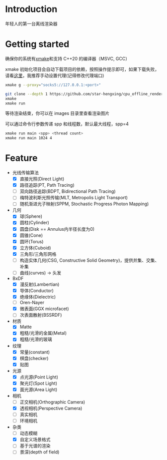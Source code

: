 # Introduction

年轻人的第一台离线渲染器

# Getting started

确保你的系统有[xmake](https://xmake.io/)和支持 C++20 的编译器（MSVC, GCC）

xmake 初始化项目会自动下载项目的依赖，按照操作提示即可，如果下载失败，请看[这里](https://xmake.io/#/zh-cn/package/remote_package?id=%e8%bf%9c%e7%a8%8b%e5%8c%85%e4%b8%8b%e8%bd%bd%e4%bc%98%e5%8c%96)，我推荐手动设置代理(记得修改代理端口)
```bash
xmake g --proxy="socks5://127.0.0.1:<port>"
```

```bash
git clone --depth 1 https://github.com/star-hengxing/cpu_offline_renderer
xmake
xmake run
```

等待渲染结束，你可以在 images 目录里查看渲染图片

可以通过命令行参数传递 spp 和线程数，默认最大线程，spp=4

```bash
xmake run main <spp> <thread count>
xmake run main 1024 4
```

# Feature

* 光线传输算法
    - [x] 直接光照(Direct Light)
    - [x] 路径追踪(PT, Path Tracing)
    - [ ] 双向路径追踪(BDPT, Bidirectional Path Tracing)
    - [ ] 梅特波利斯光照传输(MLT, Metropolis Light Transport)
    - [ ] 随机渐进光子映射(SPPM, Stochastic Progress Photon Mapping)

* 几何
    - [x] 球(Sphere)
    - [x] 圆柱(Cylinder)
    - [x] 圆盘(Disk == Annulus内半径长度为0)
    - [x] 圆锥(Cone)
    - [x] 圆环(Torus)
    - [x] 立方体(Cuboid)
    - [x] 三角形/三角形网格
    - [ ] 构造实体几何(CSG, Constructive Solid Geometry)，提供并集、交集、补集
    - [ ] 曲线(curves) -> 头发

* BxDF
    - [x] 漫反射(Lambertian)
    - [x] 导体(Conductor)
    - [x] 绝缘体(Dielectric)
    - [ ] Oren-Nayer
    - [x] 微表面(GGX microfacet)
    - [ ] 次表面散射(BSSRDF)

* 材质
    - [x] Matte
    - [x] 粗糙/光滑的金属(Metal)
    - [x] 粗糙/光滑的玻璃

* 纹理
    - [x] 常量(constant)
    - [x] 棋盘(checker)
    - [x] 贴图

* 光源
    - [x] 点光源(Point Light)
    - [x] 聚光灯(Spot Light)
    - [x] 面光源(Area Light)

* 相机
    - [ ] 正交相机(Orthographic Camera)
    - [x] 透视相机(Perspective Camera)
    - [ ] 真实相机
    - [ ] 环境相机

* 杂类
    - [ ] 动态模糊
    - [x] 自定义场景格式
    - [ ] 基于光谱的渲染
    - [ ] 景深(depth of field)
